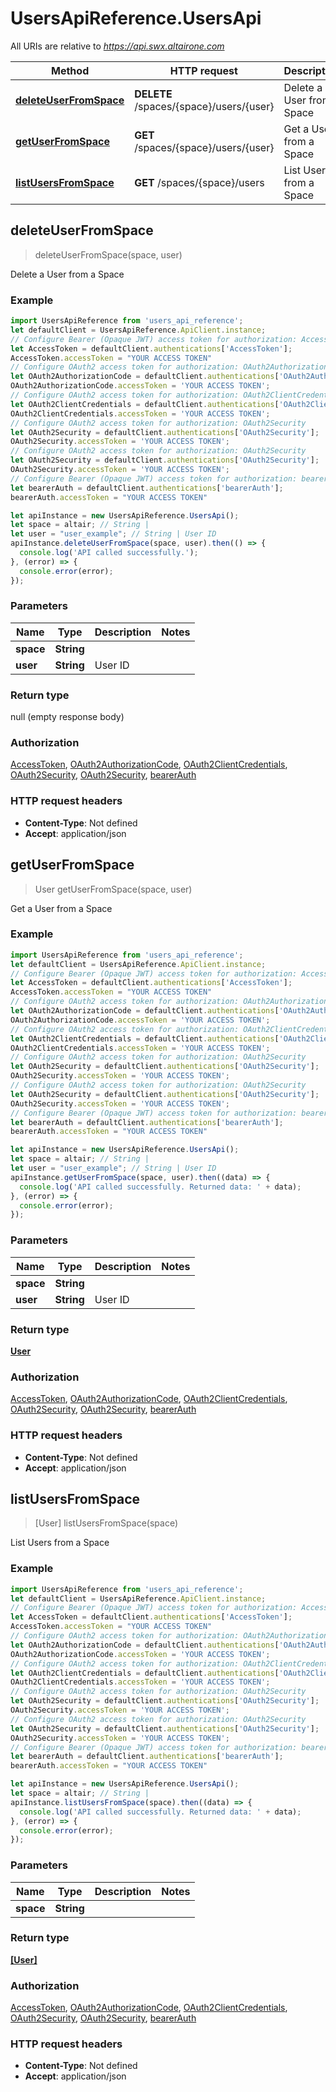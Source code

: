 # UsersApiReference.UsersApi

All URIs are relative to *https://api.swx.altairone.com*

Method | HTTP request | Description
------------- | ------------- | -------------
[**deleteUserFromSpace**](UsersApi.md#deleteUserFromSpace) | **DELETE** /spaces/{space}/users/{user} | Delete a User from a Space
[**getUserFromSpace**](UsersApi.md#getUserFromSpace) | **GET** /spaces/{space}/users/{user} | Get a User from a Space
[**listUsersFromSpace**](UsersApi.md#listUsersFromSpace) | **GET** /spaces/{space}/users | List Users from a Space



## deleteUserFromSpace

> deleteUserFromSpace(space, user)

Delete a User from a Space

### Example

```javascript
import UsersApiReference from 'users_api_reference';
let defaultClient = UsersApiReference.ApiClient.instance;
// Configure Bearer (Opaque JWT) access token for authorization: AccessToken
let AccessToken = defaultClient.authentications['AccessToken'];
AccessToken.accessToken = "YOUR ACCESS TOKEN"
// Configure OAuth2 access token for authorization: OAuth2AuthorizationCode
let OAuth2AuthorizationCode = defaultClient.authentications['OAuth2AuthorizationCode'];
OAuth2AuthorizationCode.accessToken = 'YOUR ACCESS TOKEN';
// Configure OAuth2 access token for authorization: OAuth2ClientCredentials
let OAuth2ClientCredentials = defaultClient.authentications['OAuth2ClientCredentials'];
OAuth2ClientCredentials.accessToken = 'YOUR ACCESS TOKEN';
// Configure OAuth2 access token for authorization: OAuth2Security
let OAuth2Security = defaultClient.authentications['OAuth2Security'];
OAuth2Security.accessToken = 'YOUR ACCESS TOKEN';
// Configure OAuth2 access token for authorization: OAuth2Security
let OAuth2Security = defaultClient.authentications['OAuth2Security'];
OAuth2Security.accessToken = 'YOUR ACCESS TOKEN';
// Configure Bearer (Opaque JWT) access token for authorization: bearerAuth
let bearerAuth = defaultClient.authentications['bearerAuth'];
bearerAuth.accessToken = "YOUR ACCESS TOKEN"

let apiInstance = new UsersApiReference.UsersApi();
let space = altair; // String | 
let user = "user_example"; // String | User ID
apiInstance.deleteUserFromSpace(space, user).then(() => {
  console.log('API called successfully.');
}, (error) => {
  console.error(error);
});

```

### Parameters


Name | Type | Description  | Notes
------------- | ------------- | ------------- | -------------
 **space** | **String**|  | 
 **user** | **String**| User ID | 

### Return type

null (empty response body)

### Authorization

[AccessToken](../README.md#AccessToken), [OAuth2AuthorizationCode](../README.md#OAuth2AuthorizationCode), [OAuth2ClientCredentials](../README.md#OAuth2ClientCredentials), [OAuth2Security](../README.md#OAuth2Security), [OAuth2Security](../README.md#OAuth2Security), [bearerAuth](../README.md#bearerAuth)

### HTTP request headers

- **Content-Type**: Not defined
- **Accept**: application/json


## getUserFromSpace

> User getUserFromSpace(space, user)

Get a User from a Space

### Example

```javascript
import UsersApiReference from 'users_api_reference';
let defaultClient = UsersApiReference.ApiClient.instance;
// Configure Bearer (Opaque JWT) access token for authorization: AccessToken
let AccessToken = defaultClient.authentications['AccessToken'];
AccessToken.accessToken = "YOUR ACCESS TOKEN"
// Configure OAuth2 access token for authorization: OAuth2AuthorizationCode
let OAuth2AuthorizationCode = defaultClient.authentications['OAuth2AuthorizationCode'];
OAuth2AuthorizationCode.accessToken = 'YOUR ACCESS TOKEN';
// Configure OAuth2 access token for authorization: OAuth2ClientCredentials
let OAuth2ClientCredentials = defaultClient.authentications['OAuth2ClientCredentials'];
OAuth2ClientCredentials.accessToken = 'YOUR ACCESS TOKEN';
// Configure OAuth2 access token for authorization: OAuth2Security
let OAuth2Security = defaultClient.authentications['OAuth2Security'];
OAuth2Security.accessToken = 'YOUR ACCESS TOKEN';
// Configure OAuth2 access token for authorization: OAuth2Security
let OAuth2Security = defaultClient.authentications['OAuth2Security'];
OAuth2Security.accessToken = 'YOUR ACCESS TOKEN';
// Configure Bearer (Opaque JWT) access token for authorization: bearerAuth
let bearerAuth = defaultClient.authentications['bearerAuth'];
bearerAuth.accessToken = "YOUR ACCESS TOKEN"

let apiInstance = new UsersApiReference.UsersApi();
let space = altair; // String | 
let user = "user_example"; // String | User ID
apiInstance.getUserFromSpace(space, user).then((data) => {
  console.log('API called successfully. Returned data: ' + data);
}, (error) => {
  console.error(error);
});

```

### Parameters


Name | Type | Description  | Notes
------------- | ------------- | ------------- | -------------
 **space** | **String**|  | 
 **user** | **String**| User ID | 

### Return type

[**User**](User.md)

### Authorization

[AccessToken](../README.md#AccessToken), [OAuth2AuthorizationCode](../README.md#OAuth2AuthorizationCode), [OAuth2ClientCredentials](../README.md#OAuth2ClientCredentials), [OAuth2Security](../README.md#OAuth2Security), [OAuth2Security](../README.md#OAuth2Security), [bearerAuth](../README.md#bearerAuth)

### HTTP request headers

- **Content-Type**: Not defined
- **Accept**: application/json


## listUsersFromSpace

> [User] listUsersFromSpace(space)

List Users from a Space

### Example

```javascript
import UsersApiReference from 'users_api_reference';
let defaultClient = UsersApiReference.ApiClient.instance;
// Configure Bearer (Opaque JWT) access token for authorization: AccessToken
let AccessToken = defaultClient.authentications['AccessToken'];
AccessToken.accessToken = "YOUR ACCESS TOKEN"
// Configure OAuth2 access token for authorization: OAuth2AuthorizationCode
let OAuth2AuthorizationCode = defaultClient.authentications['OAuth2AuthorizationCode'];
OAuth2AuthorizationCode.accessToken = 'YOUR ACCESS TOKEN';
// Configure OAuth2 access token for authorization: OAuth2ClientCredentials
let OAuth2ClientCredentials = defaultClient.authentications['OAuth2ClientCredentials'];
OAuth2ClientCredentials.accessToken = 'YOUR ACCESS TOKEN';
// Configure OAuth2 access token for authorization: OAuth2Security
let OAuth2Security = defaultClient.authentications['OAuth2Security'];
OAuth2Security.accessToken = 'YOUR ACCESS TOKEN';
// Configure OAuth2 access token for authorization: OAuth2Security
let OAuth2Security = defaultClient.authentications['OAuth2Security'];
OAuth2Security.accessToken = 'YOUR ACCESS TOKEN';
// Configure Bearer (Opaque JWT) access token for authorization: bearerAuth
let bearerAuth = defaultClient.authentications['bearerAuth'];
bearerAuth.accessToken = "YOUR ACCESS TOKEN"

let apiInstance = new UsersApiReference.UsersApi();
let space = altair; // String | 
apiInstance.listUsersFromSpace(space).then((data) => {
  console.log('API called successfully. Returned data: ' + data);
}, (error) => {
  console.error(error);
});

```

### Parameters


Name | Type | Description  | Notes
------------- | ------------- | ------------- | -------------
 **space** | **String**|  | 

### Return type

[**[User]**](User.md)

### Authorization

[AccessToken](../README.md#AccessToken), [OAuth2AuthorizationCode](../README.md#OAuth2AuthorizationCode), [OAuth2ClientCredentials](../README.md#OAuth2ClientCredentials), [OAuth2Security](../README.md#OAuth2Security), [OAuth2Security](../README.md#OAuth2Security), [bearerAuth](../README.md#bearerAuth)

### HTTP request headers

- **Content-Type**: Not defined
- **Accept**: application/json

